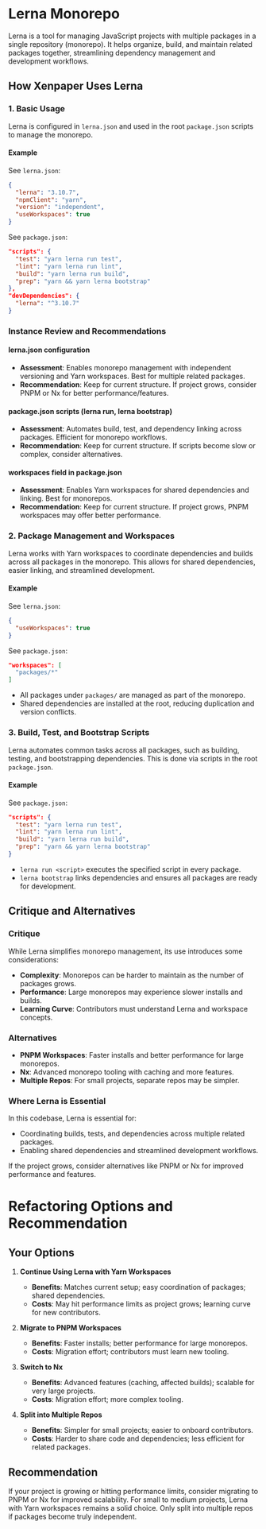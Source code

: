 # Lerna Monorepo

Lerna is a tool for managing JavaScript projects with multiple packages in a single repository (monorepo). It helps organize, build, and maintain related packages together, streamlining dependency management and development workflows.

## How Xenpaper Uses Lerna

### 1. Basic Usage

Lerna is configured in `lerna.json` and used in the root `package.json` scripts to manage the monorepo.

#### Example

See `lerna.json`:

```json
{
  "lerna": "3.10.7",
  "npmClient": "yarn",
  "version": "independent",
  "useWorkspaces": true
}
```

See `package.json`:

```json
"scripts": {
  "test": "yarn lerna run test",
  "lint": "yarn lerna run lint",
  "build": "yarn lerna run build",
  "prep": "yarn && yarn lerna bootstrap"
},
"devDependencies": {
  "lerna": "^3.10.7"
}
```

### Instance Review and Recommendations

#### lerna.json configuration
- **Assessment**: Enables monorepo management with independent versioning and Yarn workspaces. Best for multiple related packages.
- **Recommendation**: Keep for current structure. If project grows, consider PNPM or Nx for better performance/features.

#### package.json scripts (lerna run, lerna bootstrap)
- **Assessment**: Automates build, test, and dependency linking across packages. Efficient for monorepo workflows.
- **Recommendation**: Keep for current structure. If scripts become slow or complex, consider alternatives.

#### workspaces field in package.json
- **Assessment**: Enables Yarn workspaces for shared dependencies and linking. Best for monorepos.
- **Recommendation**: Keep for current structure. If project grows, PNPM workspaces may offer better performance.

### 2. Package Management and Workspaces

Lerna works with Yarn workspaces to coordinate dependencies and builds across all packages in the monorepo. This allows for shared dependencies, easier linking, and streamlined development.

#### Example

See `lerna.json`:

```json
{
  "useWorkspaces": true
}
```

See `package.json`:

```json
"workspaces": [
  "packages/*"
]
```

- All packages under `packages/` are managed as part of the monorepo.
- Shared dependencies are installed at the root, reducing duplication and version conflicts.

### 3. Build, Test, and Bootstrap Scripts

Lerna automates common tasks across all packages, such as building, testing, and bootstrapping dependencies. This is done via scripts in the root `package.json`.

#### Example

See `package.json`:

```json
"scripts": {
  "test": "yarn lerna run test",
  "lint": "yarn lerna run lint",
  "build": "yarn lerna run build",
  "prep": "yarn && yarn lerna bootstrap"
}
```

- `lerna run <script>` executes the specified script in every package.
- `lerna bootstrap` links dependencies and ensures all packages are ready for development.

## Critique and Alternatives

### Critique

While Lerna simplifies monorepo management, its use introduces some considerations:

- **Complexity**: Monorepos can be harder to maintain as the number of packages grows.
- **Performance**: Large monorepos may experience slower installs and builds.
- **Learning Curve**: Contributors must understand Lerna and workspace concepts.

### Alternatives

- **PNPM Workspaces**: Faster installs and better performance for large monorepos.
- **Nx**: Advanced monorepo tooling with caching and more features.
- **Multiple Repos**: For small projects, separate repos may be simpler.

### Where Lerna is Essential

In this codebase, Lerna is essential for:

- Coordinating builds, tests, and dependencies across multiple related packages.
- Enabling shared dependencies and streamlined development workflows.

If the project grows, consider alternatives like PNPM or Nx for improved performance and features.

# Refactoring Options and Recommendation

## Your Options

1. **Continue Using Lerna with Yarn Workspaces**
   - **Benefits**: Matches current setup; easy coordination of packages; shared dependencies.
   - **Costs**: May hit performance limits as project grows; learning curve for new contributors.

2. **Migrate to PNPM Workspaces**
   - **Benefits**: Faster installs; better performance for large monorepos.
   - **Costs**: Migration effort; contributors must learn new tooling.

3. **Switch to Nx**
   - **Benefits**: Advanced features (caching, affected builds); scalable for very large projects.
   - **Costs**: Migration effort; more complex tooling.

4. **Split into Multiple Repos**
   - **Benefits**: Simpler for small projects; easier to onboard contributors.
   - **Costs**: Harder to share code and dependencies; less efficient for related packages.

## Recommendation

If your project is growing or hitting performance limits, consider migrating to PNPM or Nx for improved scalability. For small to medium projects, Lerna with Yarn workspaces remains a solid choice. Only split into multiple repos if packages become truly independent.
